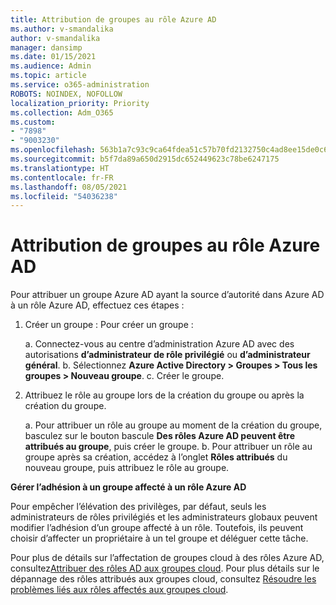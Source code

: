 ```yaml
---
title: Attribution de groupes au rôle Azure AD
ms.author: v-smandalika
author: v-smandalika
manager: dansimp
ms.date: 01/15/2021
ms.audience: Admin
ms.topic: article
ms.service: o365-administration
ROBOTS: NOINDEX, NOFOLLOW
localization_priority: Priority
ms.collection: Adm_O365
ms.custom:
- "7898"
- "9003230"
ms.openlocfilehash: 563b1a7c93c9ca64fdea51c57b70fd2132750c4ad8ee15de0c65c9668c9c3c56
ms.sourcegitcommit: b5f7da89a650d2915dc652449623c78be6247175
ms.translationtype: HT
ms.contentlocale: fr-FR
ms.lasthandoff: 08/05/2021
ms.locfileid: "54036238"
---
```

# <a name="assigning-groups-to-azure-ad-role"></a>Attribution de groupes au rôle Azure AD

Pour attribuer un groupe Azure AD ayant la source d’autorité dans Azure AD à un rôle Azure AD, effectuez ces étapes :

1. Créer un groupe : Pour créer un groupe :

    a. Connectez-vous au centre d’administration Azure AD avec des autorisations **d’administrateur de rôle privilégié** ou **d’administrateur général**.
    b. Sélectionnez **Azure Active Directory > Groupes > Tous les groupes > Nouveau groupe**.
    c. Créer le groupe.

2. Attribuez le rôle au groupe lors de la création du groupe ou après la création du groupe.

    a. Pour attribuer un rôle au groupe au moment de la création du groupe, basculez sur le bouton bascule **Des rôles Azure AD peuvent être attribués au groupe**, puis créer le groupe.
    b. Pour attribuer un rôle au groupe après sa création, accédez à l’onglet **Rôles attribués** du nouveau groupe, puis attribuez le rôle au groupe.  

**Gérer l’adhésion à un groupe affecté à un rôle Azure AD**

Pour empêcher l’élévation des privilèges, par défaut, seuls les administrateurs de rôles privilégiés et les administrateurs globaux peuvent modifier l’adhésion d’un groupe affecté à un rôle. Toutefois, ils peuvent choisir d’affecter un propriétaire à un tel groupe et déléguer cette tâche.

Pour plus de détails sur l’affectation de groupes cloud à des rôles Azure AD, consultez[Attribuer des rôles AD aux groupes cloud](https://docs.microsoft.com/azure/active-directory/roles/groups-concept). Pour plus détails sur le dépannage des rôles attribués aux groupes cloud, consultez [Résoudre les problèmes liés aux rôles affectés aux groupes cloud](https://docs.microsoft.com/azure/active-directory/roles/groups-faq-troubleshooting).





